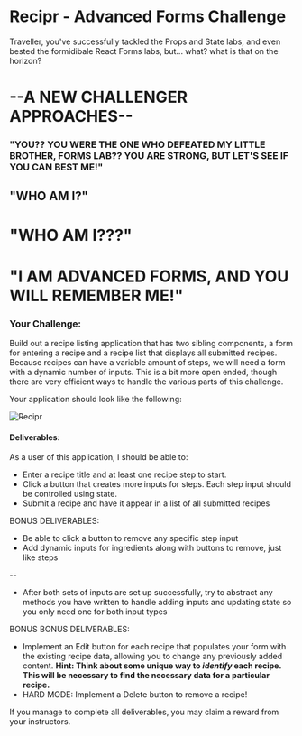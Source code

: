 # Recipr - Advanced Forms Challenge

Traveller, you've successfully tackled the Props and State labs, and even bested
the formidibale React Forms labs, but... what? what is that on the horizon?

# --A NEW CHALLENGER APPROACHES--

### "YOU?? YOU WERE THE ONE WHO DEFEATED MY LITTLE BROTHER, FORMS LAB?? YOU ARE STRONG, BUT LET'S SEE IF YOU CAN BEST ME!"

## "WHO AM I?"

# "WHO AM I???"

# "I AM ADVANCED FORMS, AND YOU WILL REMEMBER ME!"

### Your Challenge:

Build out a recipe listing application that has two sibling components, a form
for entering a recipe and a recipe list that displays all submitted recipes.
Because recipes can have a variable amount of steps, we will need a form with a
dynamic number of inputs. This is a bit more open ended, though there are very
efficient ways to handle the various parts of this challenge.

Your application should look like the following:

![Recipr](https://i.imgur.com/vY2rsv2.gif)

#### Deliverables:

As a user of this application, I should be able to:

* Enter a recipe title and at least one recipe step to start.
* Click a button that creates more inputs for steps. Each step input should be
  controlled using state.
* Submit a recipe and have it appear in a list of all submitted recipes

BONUS DELIVERABLES:

* Be able to click a button to remove any specific step input
* Add dynamic inputs for ingredients along with buttons to remove, just like
  steps

--

* After both sets of inputs are set up successfully, try to abstract any methods
  you have written to handle adding inputs and updating state so you only need
  one for both input types

BONUS BONUS DELIVERABLES:

* Implement an Edit button for each recipe that populates your form with the
  existing recipe data, allowing you to change any previously added content.
  **Hint: Think about some unique way to _identify_ each recipe. This will be
  necessary to find the necessary data for a particular recipe.**
* HARD MODE: Implement a Delete button to remove a recipe!

If you manage to complete all deliverables, you may claim a reward from your
instructors.
